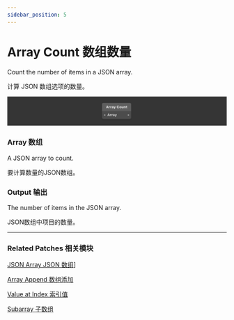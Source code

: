 ```yaml
---
sidebar_position: 5
---
```


# Array Count 数组数量

Count the number of items in a JSON array.

计算 JSON 数组选项的数量。

![Image](./../../../static/img/docs/Data/array-count.png)

### Array 数组

A JSON array to count.

要计算数量的JSON数组。

### Output 输出

The number of items in the JSON array.

JSON数组中项目的数量。

------

### Related Patches 相关模块

[JSON Array JSON 数组](./JSON%20Array)]

[Array Append 数组添加](./Array%20Append)

[Value at Index 索引值](./Value%20at%20Index)

[Subarray 子数组](./Subarray)
